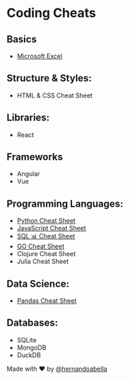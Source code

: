 # Coding Cheats

## Basics
- [Microsoft Excel](./excel-cheatsheet.md)

## Structure & Styles:
- HTML & CSS Cheat Sheet

## Libraries:
- React

## Frameworks
- Angular
- Vue

## Programming Languages:
- [Python Cheat Sheet](./python-cheatsheet.md)
- [JavaScript Cheat Sheet](./javascript-cheatsheet.md)
- [SQL 📊 Cheat Sheet](./sql-cheatsheet.md)
- [GO Cheat Sheet](./go-cheatsheet.md)
- Clojure Cheat Sheet
- Julia Cheat Sheet

## Data Science:
- [Pandas Cheat Sheet](./)

## Databases:
- SQLite
- MongoDB
- DuckDB

Made with ❤️ by [@hernandoabella](https://www.github.com/hernandoabella)
